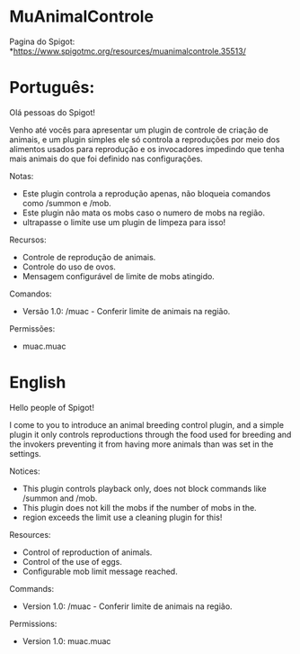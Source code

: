 # MuAnimalControle
Pagina do Spigot:
*https://www.spigotmc.org/resources/muanimalcontrole.35513/

# Português:

Olá pessoas do Spigot!

Venho até vocês para apresentar um plugin de controle de criação de animais, e um plugin simples ele só controla a reproduções por meio dos alimentos usados para reprodução e os invocadores impedindo que tenha mais animais do que foi definido nas configurações.

Notas:

-    Este plugin controla a reprodução apenas, não bloqueia comandos como /summon e /mob.
-    Este plugin não mata os mobs caso o numero de mobs na região.
-    ultrapasse o limite use um plugin de limpeza para isso!


Recursos:

-    Controle de reprodução de animais.
-    Controle do uso de ovos.
-    Mensagem configurável de limite de mobs atingido.

Comandos:

- Versão 1.0:
/muac - Conferir limite de animais na região.

Permissões:

- muac.muac

# English

Hello people of Spigot!

I come to you to introduce an animal breeding control plugin, and a simple plugin it only controls reproductions through the food used for breeding and the invokers preventing it from having more animals than was set in the settings.

Notices:

-    This plugin controls playback only, does not block commands like /summon and /mob.
-    This plugin does not kill the mobs if the number of mobs in the.
-    region exceeds the limit use a cleaning plugin for this!

Resources:

-    Control of reproduction of animals.
-    Control of the use of eggs.
-    Configurable mob limit message reached.

Commands:

- Version 1.0:
/muac - Conferir limite de animais na região.

Permissions:

- Version 1.0:
muac.muac
